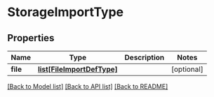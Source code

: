 # StorageImportType

## Properties
Name | Type | Description | Notes
------------ | ------------- | ------------- | -------------
**file** | [**list[FileImportDefType]**](FileImportDefType.md) |  | [optional] 

[[Back to Model list]](../README.md#documentation-for-models) [[Back to API list]](../README.md#documentation-for-api-endpoints) [[Back to README]](../README.md)


